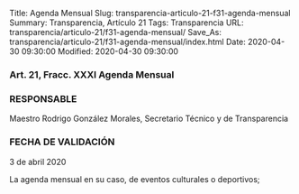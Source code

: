 Title: Agenda Mensual
Slug: transparencia-articulo-21-f31-agenda-mensual
Summary: Transparencia, Artículo 21
Tags: Transparencia
URL: transparencia/articulo-21/f31-agenda-mensual/
Save_As: transparencia/articulo-21/f31-agenda-mensual/index.html
Date: 2020-04-30 09:30:00
Modified: 2020-04-30 09:30:00


### Art. 21, Fracc. XXXI Agenda Mensual

### RESPONSABLE

Maestro Rodrigo González Morales, Secretario Técnico y de Transparencia

### FECHA DE VALIDACIÓN

3 de abril 2020

La agenda mensual en su caso, de eventos culturales o deportivos;


